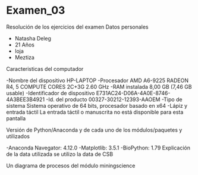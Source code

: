# Examen_03
Resolución de los ejercicios del examen 
Datos personales 
- Natasha Deleg
- 21 Años
- loja
- Meztiza


Caracteristicas del computador 

-Nombre del dispositivo	HP-LAPTOP
-Procesador	AMD A6-9225 RADEON R4, 5 COMPUTE CORES 2C+3G      2.60 GHz
-RAM instalada	8,00 GB (7,46 GB usable)
-Identificador de dispositivo	E731AC24-D06A-4A0E-8746-4A3BEE3B4921
-Id. del producto	00327-30212-12393-AAOEM
-Tipo de sistema	Sistema operativo de 64 bits, procesador basado en x64
-Lápiz y entrada táctil	La entrada táctil o manuscrita no está disponible para esta pantalla


Versión de Python/Anaconda y de cada uno de los módulos/paquetes y utilizados


-Anaconda Navegator: 4.12.0
-Matplotlib: 3.5.1
-BioPython: 1.79
Explicación de la data utilizada
se utilizo la data de CSB

Un diagrama de procesos del módulo miningscience

